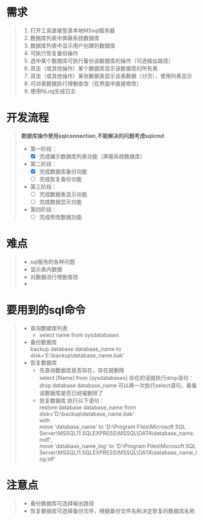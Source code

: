# 需求
> 1. 打开工具直接登录本地MSsql服务器
> 1. 数据库列表中屏蔽系统数据库
> 1. 数据库列表中显示用户创建的数据库
> 1. 可执行恢复备份操作 
> 1. 选中某个数据库可执行备份该数据库的操作（可选输出路径）
> 1. 双击（或其他操作）某个数据库显示该数据库的所有表
> 1. 双击（或其他操作）某张数据表显示该表数据（分页），使用列表显示
> 1. 可对表数据执行增删查改（在界面中直接修改）
> 1. 使用NLog生成日志

# 开发流程
> **数据库操作使用sqlconnection,不能解决的问题考虑sqlcmd**
> - 第一阶段：
>   - [X] 完成展示数据库列表功能（屏蔽系统数据库）
> - 第二阶段：
>   - [X] 完成数据库备份功能 
>   - [ ] 完成恢复备份功能
> - 第三阶段：
>   - [ ] 完成数据表显示功能
>   - [ ] 完成数据显示功能
> - 第四阶段：
>   - [ ] 完成修改数据功能

# 难点
> - sql服务的各种问题
> - 显示表内数据
> - 对数据进行增删查改
> - 

# 要用到的sql命令
> - 查询数据库列表
>   - select name from sysdatabases
> - 备份数据库   
    backup database database_name to disk='E:\backup\database_name.bak'
> - 恢复数据库  
>   - 先查询数据库是否存在，存在就删除  
    select [Name] from [sysdatabases] 
    存在的话就执行drop语句：
    drop database database_name
    可以再一次执行select语句，看看该数据库是否已经被删除了  
>   - 恢复数据库
    执行以下语句：  
    restore database database_name from disk='D:\backup\database_name.bak'  
    with  
    move 'database_name' to 'D:\Program Files\Microsoft SQL Server\MSSQL11.SQLEXPRESS\MSSQL\DATA\database_name.mdf',  
    move 'database_name_log' to 'D:\Program Files\Microsoft SQL   Server\MSSQL11.SQLEXPRESS\MSSQL\DATA\database_name_log.ldf'

# 注意点
> - 备份数据库可选择输出路径
> - 恢复数据库可选择备份文件，根据备份文件名称决定恢复的数据库名称